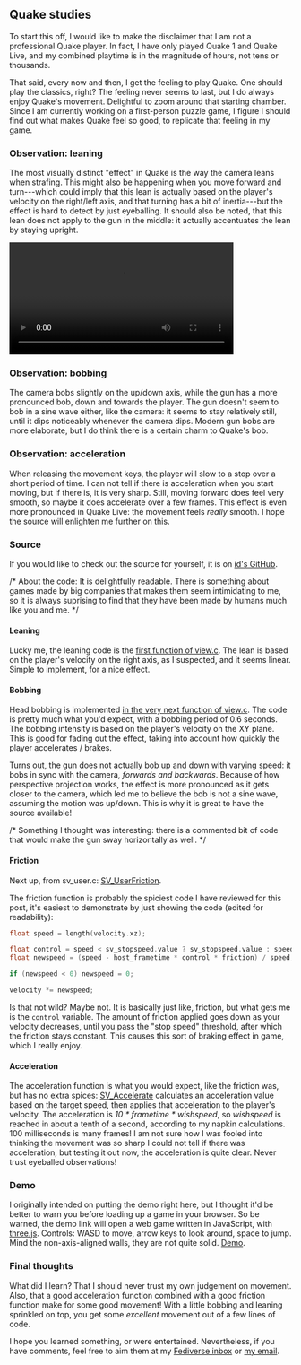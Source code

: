 ## Quake studies

To start this off, I would like to make the disclaimer that I am not a
professional Quake player. In fact, I have only played Quake 1 and
Quake Live, and my combined playtime is in the magnitude of hours, not
tens or thousands.

That said, every now and then, I get the feeling to play Quake. One
should play the classics, right? The feeling never seems to last, but
I do always enjoy Quake's movement. Delightful to zoom around that
starting chamber. Since I am currently working on a first-person
puzzle game, I figure I should find out what makes Quake feel so good,
to replicate that feeling in my game.

### Observation: leaning

The most visually distinct "effect" in Quake is the way the camera
leans when strafing. This might also be happening when you move
forward and turn---which could imply that this lean is actually based
on the player's velocity on the right/left axis, and that turning has
a bit of inertia---but the effect is hard to detect by just
eyeballing. It should also be noted, that this lean does not apply to
the gun in the middle: it actually accentuates the lean by staying
upright.

<video width="400pt" controls loop preload="auto">
	<source src="https://blog.neon.moe/2020/04/03/sample.webm" type="video/webm">
	<source src="sample.webm" type="video/webm">
	<source src="https://blog.neon.moe/2020/04/03/sample.mp4" type="video/mp4">
	<source src="sample.mp4" type="video/mp4">
	<p>
		You can download a demonstration video here:
		<a href="https://blog.neon.moe/2020/04/03/sample.webm">WebM</a>,
		<a href="https://blog.neon.moe/2020/04/03/sample.mp4">MP4</a>.
	</p>
</video>


### Observation: bobbing

The camera bobs slightly on the up/down axis, while the gun has a more
pronounced bob, down and towards the player. The gun doesn't seem to
bob in a sine wave either, like the camera: it seems to stay
relatively still, until it dips noticeably whenever the camera
dips. Modern gun bobs are more elaborate, but I do think there is a
certain charm to Quake's bob.

### Observation: acceleration

When releasing the movement keys, the player will slow to a stop over
a short period of time. I can not tell if there is acceleration when
you start moving, but if there is, it is very sharp. Still, moving
forward does feel very smooth, so maybe it does accelerate over a few
frames. This effect is even more pronounced in Quake Live: the
movement feels *really* smooth. I hope the source will enlighten me
further on this.

### Source

If you would like to check out the source for yourself, it is on [id's
GitHub][quake-src].

<div class="comment"> /* About the code: It is delightfully
readable. There is something about games made by big companies that
makes them seem intimidating to me, so it is always suprising to find
that they have been made by humans much like you and me. */ </div>

#### Leaning

Lucky me, the leaning code is the [first function of
view.c][view.c:81]. The lean is based on the player's velocity on the
right axis, as I suspected, and it seems linear. Simple to implement,
for a nice effect.

#### Bobbing

Head bobbing is implemented [in the very next function of
view.c][view.c:112]. The code is pretty much what you'd expect, with a
bobbing period of 0.6 seconds. The bobbing intensity is based on the
player's velocity on the XY plane. This is good for fading out the
effect, taking into account how quickly the player accelerates /
brakes.

Turns out, the gun does not actually bob up and down with varying
speed: it bobs in sync with the camera, *forwards and
backwards*. Because of how perspective projection works, the effect is
more pronounced as it gets closer to the camera, which led me to
believe the bob is not a sine wave, assuming the motion was
up/down. This is why it is great to have the source available!

<div class="comment"> /* Something I thought was interesting: there is
a commented bit of code that would make the gun sway horizontally as
well. */ </div>

#### Friction

Next up, from sv_user.c: [SV_UserFriction][sv_user.c:122].

The friction function is probably the spiciest code I have reviewed
for this post, it's easiest to demonstrate by just showing the code
(edited for readability):

```c
float speed = length(velocity.xz);

float control = speed < sv_stopspeed.value ? sv_stopspeed.value : speed;
float newspeed = (speed - host_frametime * control * friction) / speed;

if (newspeed < 0) newspeed = 0;

velocity *= newspeed;
```

Is that not wild? Maybe not. It is basically just like, friction, but
what gets me is the `control` variable. The amount of friction applied
goes down as your velocity decreases, until you pass the "stop speed"
threshold, after which the friction stays constant. This causes this
sort of braking effect in game, which I really enjoy.

#### Acceleration

The acceleration function is what you would expect, like the friction
was, but has no extra spices: [SV_Accelerate][sv_user.c:190]
calculates an acceleration value based on the target speed, then
applies that acceleration to the player's velocity. The acceleration
is *10 * frametime * wishspeed*, so *wishspeed* is reached in about a
tenth of a second, according to my napkin calculations. 100
milliseconds is many frames! I am not sure how I was fooled into
thinking the movement was so sharp I could not tell if there was
acceleration, but testing it out now, the acceleration is quite
clear. Never trust eyeballed observations!

### Demo

I originally intended on putting the demo right here, but I thought
it'd be better to warn you before loading up a game in your
browser. So be warned, the demo link will open a web game written in
JavaScript, with [three.js][three.js]. Controls: WASD to move, arrow
keys to look around, space to jump. Mind the non-axis-aligned walls,
they are not quite solid. [Demo][demo].

### Final thoughts

What did I learn? That I should never trust my own judgement on
movement. Also, that a good acceleration function combined with a good
friction function make for some good movement! With a little bobbing
and leaning sprinkled on top, you get some *excellent* movement out of
a few lines of code.

I hope you learned something, or were entertained. Nevertheless, if
you have comments, feel free to aim them at my [Fediverse inbox][fedi]
or [my email][email].

[quake-src]: https://github.com/id-software/quake "Quake on GitHub"
[view.c]: https://github.com/id-software/quake/tree/master/WinQuake/view.c "WinQuake/view.c on GitHub"
[view.c:81]: https://github.com/id-software/quake/tree/master/WinQuake/view.c#L81 "WinQuake/view.c line 81 (V_CalcRoll) on GitHub"
[view.c:112]: https://github.com/id-software/quake/tree/master/WinQuake/view.c#L112 "WinQuake/view.c line 112 (V_CalcBob) on GitHub"
[sv_user.c:122]: https://github.com/id-software/quake/tree/master/WinQuake/sv_user.c#L122 "WinQuake/sv_user.c line 122 (SV_UserFriction)on GitHub"
[sv_user.c:190]: https://github.com/id-software/quake/tree/master/WinQuake/sv_user.c#L190 "WinQuake/sv_user.c line 190 (SV_Accelerate) on GitHub"
[three.js]: https://threejs.org "The homepage of the Three.js 3D rendering library"
[demo]: demo/index.html "An FPS demo, showing off ideas written about in this blog"
[fedi]: https://fedi.neon.moe/neon "My fediverse account"
[email]: mailto:jens@neon.moe "My public email"
